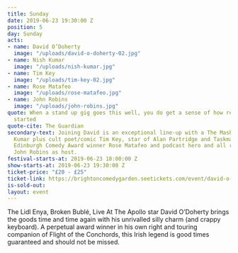 ```yaml
---
title: Sunday
date: 2019-06-23 19:30:00 Z
position: 5
day: Sunday
acts:
- name: David O’Doherty
  image: "/uploads/david-o-doherty-02.jpg"
- name: Nish Kumar
  image: "/uploads/nish-kumar.jpg"
- name: Tim Key
  image: "/uploads/tim-key-02.jpg"
- name: Rose Matafeo
  image: "/uploads/rose-matafeo.jpg"
- name: John Robins
  image: "/uploads/john-robins.jpg"
quote: When a stand up gig goes this well, you do get a sense of how religions are
  started
quote-cite: The Guardian
secondary-text: Joining David is an exceptional line-up with a The Mash Report’s Nish
  Kumar plus cult poet/comic Tim Key, star of Alan Partridge and Taskmaster, 2018
  Edinburgh Comedy Award winner Rose Matafeo and podcast hero and all round ‘hammer-legend’
  John Robins as host.
festival-starts-at: 2019-06-23 18:00:00 Z
show-starts-at: 2019-06-23 19:30:00 Z
ticket-price: "£20 - £25"
ticket-link: https://brightoncomedygarden.seetickets.com/event/david-o-doherty/preston-park-brighton/1326724
is-sold-out: 
layout: event
---
```


The Lidl Enya, Broken Bublé, Live At The Apollo star David O’Doherty brings the goods time and time again with his unrivalled silly charm (and crappy keyboard). A perpetual award winner in his own right and touring companion of Flight of the Conchords, this Irish legend is good times guaranteed and should not be missed.